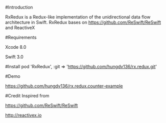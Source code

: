 #Introduction 

RxRedux is a Redux-like implementation of the unidirectional data flow architecture in Swift. RxRedux bases on https://github.com/ReSwift/ReSwift and ReactiveX 

#Requirements

Xcode 8.0

Swift 3.0

#Install 
pod 'RxRedux', :git => 'https://github.com/hungdv136/rx.redux.git'

#Demo 

https://github.com/hungdv136/rx.redux.counter-example

#Credit 
Inspired from 

https://github.com/ReSwift/ReSwift

http://reactivex.io
